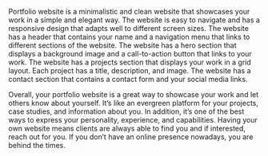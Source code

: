 Portfolio website is a minimalistic and clean website that showcases your work in a simple and elegant way. The website is easy to navigate and has a responsive design that adapts well to different screen sizes. The website has a header that contains your name and a navigation menu that links to different sections of the website. The website has a hero section that displays a background image and a call-to-action button that links to your work. The website has a projects section that displays your work in a grid layout. Each project has a title, description, and image. The website has a contact section that contains a contact form and your social media links.

Overall, your portfolio website is a great way to showcase your work and let others know about yourself. It’s like an evergreen platform for your projects, case studies, and information about you. In addition, it’s one of the best ways to express your personality, experience, and capabilities. Having your own website means clients are always able to find you and if interested, reach out for you. If you don’t have an online presence nowadays, you are behind the times.
